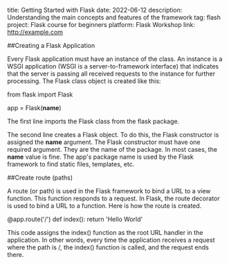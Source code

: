 ﻿title: Getting Started with Flask
date: 2022-06-12
description: Understanding the main concepts and features of the framework
tag: flash
project: Flask course for beginners
platform: Flask Workshop
link: http://example.com

##Creating a Flask Application

Every Flask application must have an instance of the class. An instance is a WSGI application (WSGI is a server-to-framework interface) that indicates that the server is passing all received requests to the instance for further processing. The Flask class object is created like this:

from flask import Flask

app = Flask(__name__)

The first line imports the Flask class from the flask package.

The second line creates a Flask object. To do this, the Flask constructor is assigned the __name__ argument. The Flask constructor must have one required argument. They are the name of the package. In most cases, the __name__ value is fine. The app's package name is used by the Flask framework to find static files, templates, etc.

##Create route (paths)

A route (or path) is used in the Flask framework to bind a URL to a view function. This function responds to a request. In Flask, the route decorator is used to bind a URL to a function. Here is how the route is created.

@app.route('/')
def index():
return 'Hello World'

This code assigns the index() function as the root URL handler in the application. In other words, every time the application receives a request where the path is /, the index() function is called, and the request ends there.